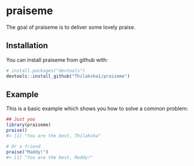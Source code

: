 
<!-- README.md is generated from README.Rmd. Please edit that file -->
praiseme
========

The goal of praiseme is to deliver some lovely praise.

Installation
------------

You can install praiseme from github with:

``` r
# install.packages("devtools")
devtools::install_github("Thilaksha1/praiseme")
```

Example
-------

This is a basic example which shows you how to solve a common problem:

``` r
## Just you
library(praiseme)
praise()
#> [1] "You are the best, Thilaksha"

# Or a friend
praise("Maddy!")
#> [1] "You are the best, Maddy!"
```
